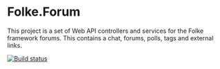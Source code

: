 # Folke.Forum

This project is a set of Web API controllers and services for the Folke framework forums. This contains a chat, forums, polls, tags and external links.

[![Build status](https://ci.appveyor.com/api/projects/status/ulqk3r1v1lrxoex4?svg=true)](https://ci.appveyor.com/project/acastaner/folke-forum)